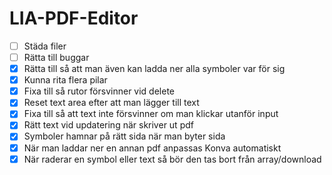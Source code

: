 # LIA-PDF-Editor

- [ ] Städa filer 
- [ ] Rätta till buggar
- [x] Rätta till så att man även kan ladda ner alla symboler var för sig 
- [x] Kunna rita flera pilar 
- [x] Fixa till så rutor försvinner vid delete 
- [x] Reset text area efter att man lägger till text 
- [x] Fixa till så att text inte försvinner om man klickar utanför input 
- [x] Rätt text vid updatering när skriver ut pdf 
- [x] Symboler hamnar på rätt sida när man byter sida
- [x] När man laddar ner en annan pdf anpassas Konva automatiskt
- [x] När raderar en symbol eller text så bör den tas bort från array/download 